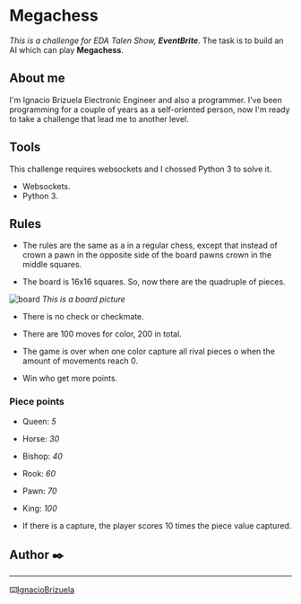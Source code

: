 # Megachess 
_This is a challenge for EDA Talen Show, **EventBrite**._
The task is to build an AI which can play **Megachess**.

## About me
I'm Ignacio Brizuela Electronic Engineer and also a programmer. I've been programming for a couple of years as a self-oriented person, now I'm ready to take a challenge that lead me to another level.

## Tools
This challenge requires websockets and I chossed Python 3 to solve it.

* Websockets.
* Python 3.

## Rules
- The rules are the same as a in a regular chess, except that instead of crown a pawn in the opposite side of the board pawns crown in the middle squares.

- The board is 16x16 squares. So, now there are the quadruple of pieces.

![board](https://user-images.githubusercontent.com/40641262/100382354-f0e78900-2ff9-11eb-96c1-bbbecb35b228.png)
_This is a board picture_

- There is no check or checkmate.

- There are 100 moves for color, 200 in total.

- The game is over when one color capture all rival pieces o when the amount of movements reach 0.

- Win who get more points.

### Piece points
- Queen:     _5_
- Horse:    _30_
- Bishop:   _40_
- Rook:     _60_
- Pawn:     _70_
- King:    _100_

- If there is a capture, the player scores 10 times the piece value captured. 

## Author ✒️
---

⌨️[IgnacioBrizuela](https://github.com/ignaciobrizuela)